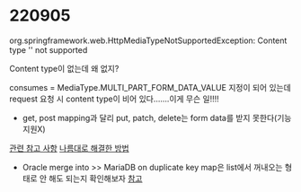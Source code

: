 # 220905



org.springframework.web.HttpMediaTypeNotSupportedException: Content type '' not supported

Content type이 없는데 왜 없지?

consumes = MediaType.MULTI_PART_FORM_DATA_VALUE 지정이 되어 있는데
request 요청 시 content type이 비어 있다…….이게 무슨 일!!!!

 - get, post mapping과 달리 put, patch, delete는 form data를 받지 못한다(기능 지원X)

[관련 참고 사항](https://mangkyu.tistory.com/218)
[나름대로 해결한 방법](https://minholee93.tistory.com/entry/Spring-Json-with-MultipartFile)

- Oracle merge into >> MariaDB on duplicate key
    map은 list에서 꺼내오는 형태로 안 해도 되는지 확인해보자 [참고](https://rwd337.tistory.com/157)